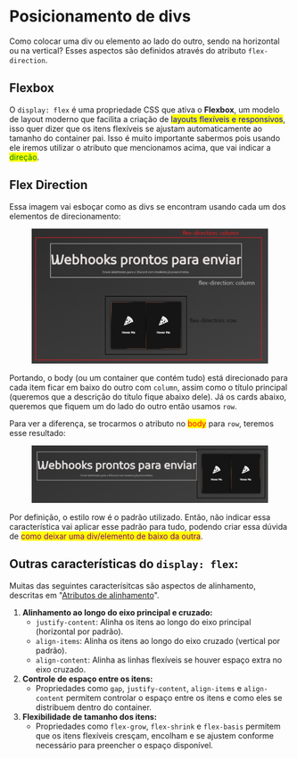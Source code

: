 # Posicionamento de divs

Como colocar uma div ou elemento ao lado do outro, sendo na horizontal ou na vertical? Esses aspectos são definidos através do atributo `flex-direction`.

## Flexbox

O `display: flex` é uma propriedade CSS que ativa o **Flexbox**, um modelo de layout moderno que facilita a criação de <mark style="color:blue;">layouts flexíveis e responsivos</mark>, isso quer dizer que os itens flexíveis se ajustam automaticamente ao tamanho do container pai. Isso é muito importante sabermos pois usando ele iremos utilizar o atributo que mencionamos acima, que vai indicar a <mark style="color:green;">direção</mark>.

## Flex Direction

Essa imagem vai esboçar como as divs se encontram usando cada um dos elementos de direcionamento:

<figure><img src="../../../.gitbook/assets/exemplos de direcionamento css.png" alt=""><figcaption></figcaption></figure>

Portando, o body (ou um container que contém tudo) está direcionado para cada item ficar em baixo do outro com `column`, assim como o título principal (queremos que a descrição do título fique abaixo dele). Já os cards abaixo, queremos que fiquem um do lado do outro então usamos `row`.

Para ver a diferença, se trocarmos o atributo no <mark style="color:red;">body</mark> para `row`, teremos esse resultado:

<figure><img src="../../../.gitbook/assets/direcionamento com row css.png" alt=""><figcaption></figcaption></figure>

Por definição, o estilo row é o padrão utilizado. Então, não indicar essa característica vai aplicar esse padrão para tudo, podendo criar essa dúvida de <mark style="color:purple;">como deixar uma div/elemento de baixo da outra</mark>.

## Outras características do `display: flex`:

Muitas das seguintes caracterísitcas são aspectos de alinhamento, descritas em "[Atributos de alinhamento](alinhamento.md)".

1. **Alinhamento ao longo do eixo principal e cruzado:**
   * `justify-content`: Alinha os itens ao longo do eixo principal (horizontal por padrão).
   * `align-items`: Alinha os itens ao longo do eixo cruzado (vertical por padrão).
   * `align-content`: Alinha as linhas flexíveis se houver espaço extra no eixo cruzado.
2. **Controle de espaço entre os itens:**
   * Propriedades como `gap`, `justify-content`, `align-items` e `align-content` permitem controlar o espaço entre os itens e como eles se distribuem dentro do container.
3. **Flexibilidade de tamanho dos itens:**
   * Propriedades como `flex-grow`, `flex-shrink` e `flex-basis` permitem que os itens flexíveis cresçam, encolham e se ajustem conforme necessário para preencher o espaço disponível.
